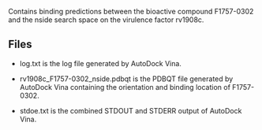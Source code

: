 Contains binding predictions between the bioactive compound F1757-0302 and the nside search space on the virulence factor rv1908c.

## Files

- log.txt is the log file generated by AutoDock Vina.

- rv1908c_F1757-0302_nside.pdbqt is the PDBQT file generated by AutoDock Vina containing the orientation and binding location of F1757-0302.

- stdoe.txt is the combined STDOUT and STDERR output of AutoDock Vina.

